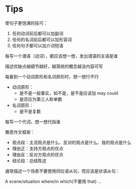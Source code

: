 # Tips

使句子更饱满的技巧：

1. 任何动词前后都可以加副词
2. 任何的名词前后都可以加形容词
3. 任何句子都可以加介词短语

每写一个谓语（动词），都应该想一想，发出谓语的主语是谁

描述优缺点越细节越好，越笼统的概念越没内容可写

每看到一个动词原形和名词原形时，想一想行不行

- 动词原形：
  - 是不是一般事实，如不是，是不是应该加 may could
  - 是否应为第三人称单数
- 名词原形：
  - 是不是复数

每写一个代词，想一想代指谁

雅思作文框架：

- 观点段：主流观点是什么、反对的观点是什么、我的观点是什么
- 理由正：支持方观点的优点
- 理由反：反对方观点的优点
- 结论段：总结陈述

通常描述一个场景不要使用同位语从句，而应该是状语从句：

A scene/situation where/in which(不要用 that) ...
